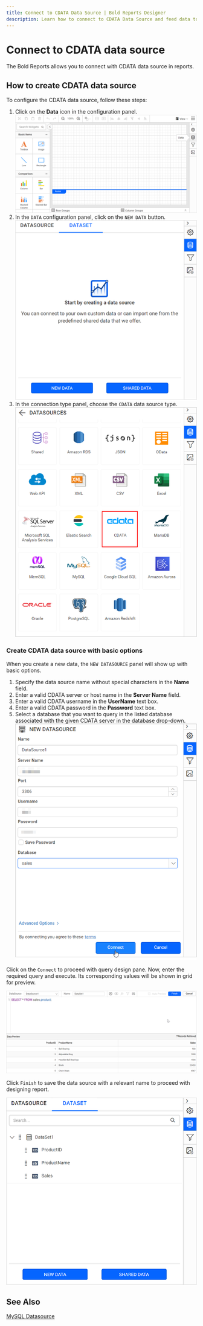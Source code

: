 ```yaml
---
title: Connect to CDATA Data Source | Bold Reports Designer
description: Learn how to connect to CDATA Data Source and feed data to your RDL reports using Bold Reports Designer.
---
```


# Connect to CDATA data source

The Bold Reports allows you to connect with CDATA data source in reports.

## How to create CDATA data source

To configure the CDATA data source, follow these steps:

1. Click on the **Data** icon in the configuration panel.
   ![Data icon configuration panel](/static/assets/on-premise/images/report-designer/manage-data/data-connectors/data-configuration-panel.png '#width=415px')
2. In the `DATA` configuration panel, click on the `NEW DATA` button.
   ![Data icon configuration panel](/static/assets/on-premise/images/report-designer/manage-data/data-connectors/new-data-button.png '#width=350px')
3. In the connection type panel, choose the `CDATA` data source type.
   ![Connection types panel](/static/assets/on-premise/images/report-designer/manage-data/cdata-data-source/connection-types.png '#width=360px')

### Create CDATA data source with basic options

When you create a new data, the `NEW DATASOURCE` panel will show up with basic options.

1. Specify the data source name without special characters in the **Name** field.
2. Enter a valid CDATA server or host name in the **Server Name** field.
3. Enter a valid CDATA username in the **UserName** text box.
4. Enter a valid CDATA password in the **Password** text box.
5. Select a database that you want to query in the listed database associated with the given CDATA server in the database drop-down.
   ![Web datasource properties](/static/assets/on-premise/images/report-designer/manage-data/cdata-data-source/basic-options.png '#width=360px')

Click on the `Connect` to proceed with query design pane. Now, enter the required query and execute. Its corresponding values will be shown in grid for preview.

![New connection panel](/static/assets/on-premise/images/report-designer/manage-data/cdata-data-source/execute-schema.png '#width=600px')

Click `Finish` to save the data source with a relevant name to proceed with designing report.

![New connection panel](/static/assets/on-premise/images/report-designer/manage-data/cdata-data-source/data-list.png '#width=350px')

## See Also

[MySQL Datasource](./../../data-connectors/mysql-data-source/)
